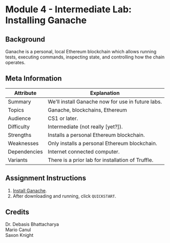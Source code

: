 # Module 4 - Intermediate Lab: Installing Ganache

## Background
Ganache is a personal, local Ethereum blockchain which allows running tests, executing commands, inspecting state, and controlling how the chain operates.

## Meta Information
| Attribute | Explanation |
| - | - |
| Summary | We'll install Ganache now for use in future labs. |
| Topics | Ganache, blockchains, Ethereum |
| Audience | CS1 or later. |
| Difficulty | Intermediate (not really [yet?]). |
| Strengths | Installs a personal Ethereum blockchain. |
| Weaknesses | Only installs a personal Ethereum blockchain. |
| Dependencies | Internet connected computer. |
| Variants | There is a prior lab for installation of Truffle. |

## Assignment Instructions
1. [Install Ganache][ganache-install].
2. After downloading and running, click `QUICKSTART`.

## Credits
Dr. Debasis Bhattacharya  
Mario Canul  
Saxon Knight  

[ganache-install]: https://truffleframework.com/ganache
